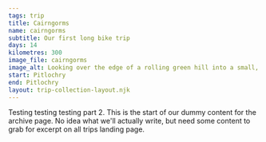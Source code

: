 ```yaml
---
tags: trip
title: Cairngorms
name: cairngorms
subtitle: Our first long bike trip
days: 14
kilometres: 300
image_file: cairngorms
image_alt: Looking over the edge of a rolling green hill into a small, distant village
start: Pitlochry
end: Pitlochry
layout: trip-collection-layout.njk
---
```


Testing testing testing part 2.<!-- excerpt --> This is the start of our dummy content for the archive page. No idea what we'll actually write, but need some content to grab for excerpt on all trips landing page.
